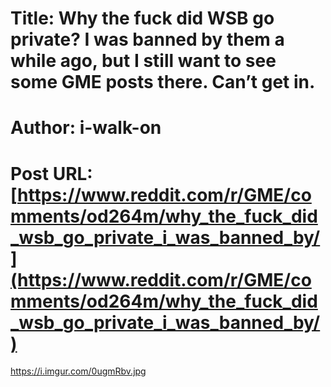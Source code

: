 # Title: Why the fuck did WSB go private? I was banned by them a while ago, but I still want to see some GME posts there. Can’t get in.
# Author: i-walk-on
# Post URL: [https://www.reddit.com/r/GME/comments/od264m/why_the_fuck_did_wsb_go_private_i_was_banned_by/](https://www.reddit.com/r/GME/comments/od264m/why_the_fuck_did_wsb_go_private_i_was_banned_by/)


https://i.imgur.com/0ugmRbv.jpg